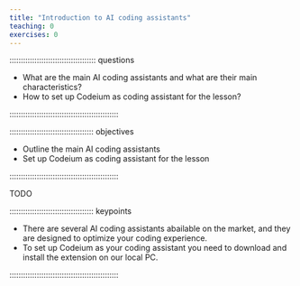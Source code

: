 ```yaml
---
title: "Introduction to AI coding assistants"
teaching: 0
exercises: 0
---
```


:::::::::::::::::::::::::::::::::::::: questions 

- What are the main AI coding assistants and what are their main characteristics?
- How to set up Codeium as coding assistant for the lesson?

::::::::::::::::::::::::::::::::::::::::::::::::

::::::::::::::::::::::::::::::::::::: objectives

- Outline the main AI coding assistants
- Set up Codeium as coding assistant for the lesson

::::::::::::::::::::::::::::::::::::::::::::::::

TODO

::::::::::::::::::::::::::::::::::::: keypoints 

- There are several AI coding assistants abailable on the market, and they are designed to optimize your coding experience.
- To set up Codeium as your coding assistant you need to download and install the extension on our local PC.

::::::::::::::::::::::::::::::::::::::::::::::::
